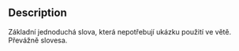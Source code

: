 
## Description 

Základní jednoduchá slova, která nepotřebují ukázku použití ve větě. Převážně slovesa.
